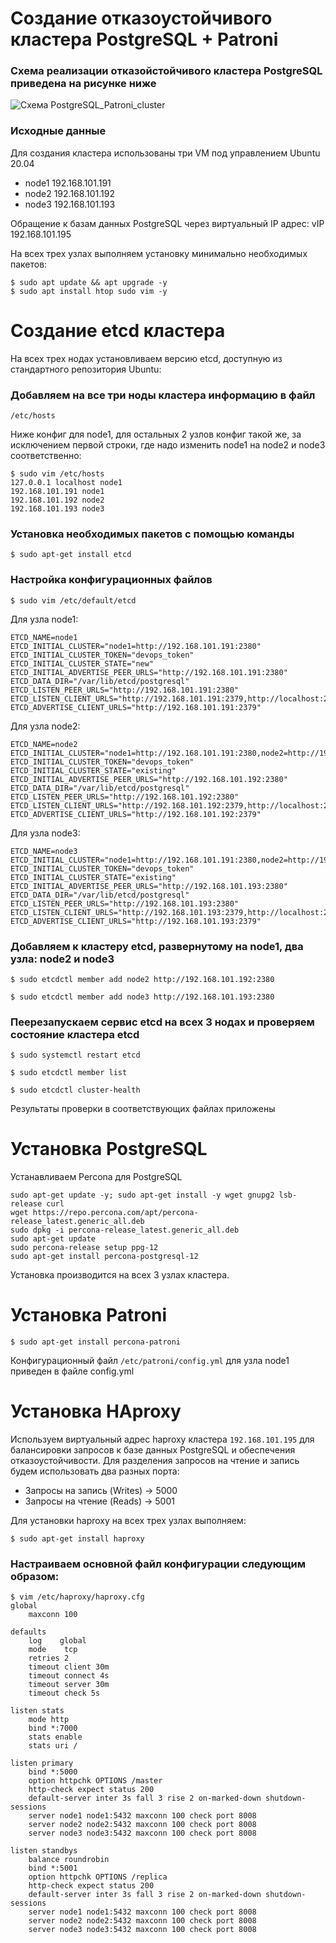 # Создание отказоустойчивого кластера PostgreSQL + Patroni #
### Схема реализации отказойстойчивого кластера PostgreSQL приведена на рисунке ниже ###
![Схема PostgreSQL_Patroni_cluster](https://github.com/user-attachments/assets/b2dfcd83-c23f-4458-b3fa-abfecf1cc105)


### Исходные данные ###
Для создания кластера использованы три VM под управлением Ubuntu 20.04
- node1 192.168.101.191
- node2 192.168.101.192
- node3 192.168.101.193

Обращение к базам данных PostgreSQL через виртуальный IP адрес:
vIP 192.168.101.195

На всех трех узлах выполняем установку минимально необходимых пакетов:

```
$ sudo apt update && apt upgrade -y
$ sudo apt install htop sudo vim -y
```

# Создание etcd кластера #
На всех трех нодах установливаем версию etcd, доступную из стандартного репозитория Ubuntu:

### Добавляем на все три ноды кластера информацию в файл  ###

```/etc/hosts```

Ниже конфиг для node1, для остальных 2 узлов конфиг такой же, за исключением первой строки, где надо изменить node1 на node2 и node3 соответственно:
```
$ sudo vim /etc/hosts
127.0.0.1 localhost node1
192.168.101.191 node1
192.168.101.192 node2
192.168.101.193 node3
```

### Установка необходимых пакетов с помощью команды ###

```$ sudo apt-get install etcd```

### Настройка конфигурационных файлов ###

```$ sudo vim /etc/default/etcd```

Для узла node1:
```
ETCD_NAME=node1
ETCD_INITIAL_CLUSTER="node1=http://192.168.101.191:2380"
ETCD_INITIAL_CLUSTER_TOKEN="devops_token"
ETCD_INITIAL_CLUSTER_STATE="new"
ETCD_INITIAL_ADVERTISE_PEER_URLS="http://192.168.101.191:2380"
ETCD_DATA_DIR="/var/lib/etcd/postgresql"
ETCD_LISTEN_PEER_URLS="http://192.168.101.191:2380"
ETCD_LISTEN_CLIENT_URLS="http://192.168.101.191:2379,http://localhost:2379"
ETCD_ADVERTISE_CLIENT_URLS="http://192.168.101.191:2379"
```
Для узла node2:
```
ETCD_NAME=node2
ETCD_INITIAL_CLUSTER="node1=http://192.168.101.191:2380,node2=http://192.168.101.192:2380"
ETCD_INITIAL_CLUSTER_TOKEN="devops_token"
ETCD_INITIAL_CLUSTER_STATE="existing"
ETCD_INITIAL_ADVERTISE_PEER_URLS="http://192.168.101.192:2380"
ETCD_DATA_DIR="/var/lib/etcd/postgresql"
ETCD_LISTEN_PEER_URLS="http://192.168.101.192:2380"
ETCD_LISTEN_CLIENT_URLS="http://192.168.101.192:2379,http://localhost:2379"
ETCD_ADVERTISE_CLIENT_URLS="http://192.168.101.192:2379"
```

Для узла node3:
```
ETCD_NAME=node3
ETCD_INITIAL_CLUSTER="node1=http://192.168.101.191:2380,node2=http://192.168.101.192:2380,node3=http://192.168.101.193:2380"
ETCD_INITIAL_CLUSTER_TOKEN="devops_token"
ETCD_INITIAL_CLUSTER_STATE="existing"
ETCD_INITIAL_ADVERTISE_PEER_URLS="http://192.168.101.193:2380"
ETCD_DATA_DIR="/var/lib/etcd/postgresql"
ETCD_LISTEN_PEER_URLS="http://192.168.101.193:2380"
ETCD_LISTEN_CLIENT_URLS="http://192.168.101.193:2379,http://localhost:2379"
ETCD_ADVERTISE_CLIENT_URLS="http://192.168.101.193:2379"
```
### Добавляем к кластеру etcd, развернутому на node1, два узла: node2 и node3 ###

```$ sudo etcdctl member add node2 http://192.168.101.192:2380```

```$ sudo etcdctl member add node3 http://192.168.101.193:2380```

### Пеерезапускаем сервис etcd на всех 3 нодах и проверяем состояние кластера etcd ###

```$ sudo systemctl restart etcd```

```$ sudo etcdctl member list```

```$ sudo etcdctl cluster-health```

Результаты проверки в соответствующих файлах приложены

# Установка PostgreSQL #
Устанавливаем Percona для PostgreSQL 

```
sudo apt-get update -y; sudo apt-get install -y wget gnupg2 lsb-release curl
wget https://repo.percona.com/apt/percona-release_latest.generic_all.deb
sudo dpkg -i percona-release_latest.generic_all.deb
sudo apt-get update
sudo percona-release setup ppg-12
sudo apt-get install percona-postgresql-12
```
Установка производится на всех 3 узлах кластера.

# Установка Patroni #

```$ sudo apt-get install percona-patroni```

Конфигурационный файл ```/etc/patroni/config.yml``` для узла node1 приведен в файле config.yml

# Установка HAproxy ###
Используем виртуальный адрес haproxy кластера ```192.168.101.195``` для балансировки запросов к базе данных PostgreSQL и обеспечения отказоустойчивости.
Для разделения запросов на чтение и запись будем использовать два разных порта:
+ Запросы на запись (Writes)  → 5000
+ Запросы на чтение (Reads)   → 5001
  
Для установки haproxy на всех трех узлах выполняем:

```$ sudo apt-get install haproxy```

### Настраиваем основной файл конфигурации следующим образом: ###

```
$ vim /etc/haproxy/haproxy.cfg
global
    maxconn 100

defaults
    log    global
    mode    tcp
    retries 2
    timeout client 30m
    timeout connect 4s
    timeout server 30m
    timeout check 5s

listen stats
    mode http
    bind *:7000
    stats enable
    stats uri /

listen primary
    bind *:5000
    option httpchk OPTIONS /master
    http-check expect status 200
    default-server inter 3s fall 3 rise 2 on-marked-down shutdown-sessions
    server node1 node1:5432 maxconn 100 check port 8008
    server node2 node2:5432 maxconn 100 check port 8008
    server node3 node3:5432 maxconn 100 check port 8008

listen standbys
    balance roundrobin
    bind *:5001
    option httpchk OPTIONS /replica
    http-check expect status 200
    default-server inter 3s fall 3 rise 2 on-marked-down shutdown-sessions
    server node1 node1:5432 maxconn 100 check port 8008
    server node2 node2:5432 maxconn 100 check port 8008
    server node3 node3:5432 maxconn 100 check port 8008
```

